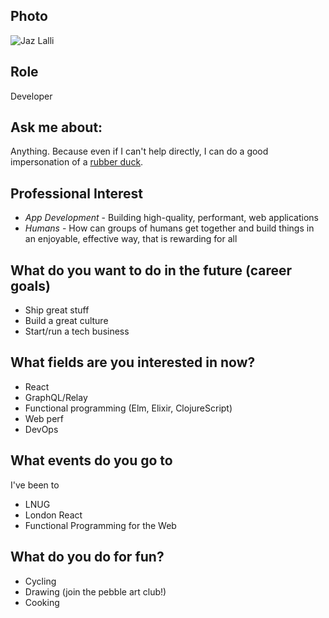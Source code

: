 ## Photo
![Jaz Lalli](https://en.gravatar.com/userimage/30891030/f6d003be885c82c4fc87e9dc3a206c40.jpg?size=200)

## Role
Developer

## Ask me about:
Anything. Because even if I can't help directly, I can do a good impersonation of a [rubber duck](https://en.wikipedia.org/wiki/Rubber_duck_debugging).

## Professional Interest
- *App Development* - Building high-quality, performant, web applications
- *Humans* - How can groups of humans get together and build things in an enjoyable, effective way, that is rewarding for all

## What do you want to do in the future (career goals)
- Ship great stuff
- Build a great culture
- Start/run a tech business

## What fields are you interested in now?
- React
- GraphQL/Relay
- Functional programming (Elm, Elixir, ClojureScript)
- Web perf
- DevOps

## What events do you go to
I've been to

- LNUG
- London React
- Functional Programming for the Web

## What do you do for fun?
- Cycling
- Drawing (join the pebble art club!)
- Cooking